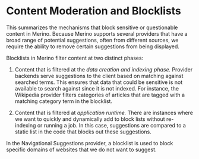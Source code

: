 # Content Moderation and Blocklists
This summarizes the mechanisms that block sensitive or questionable content in Merino.
Because Merino supports several providers that have a broad range of potential suggestions,
often from different sources, we require the ability to remove certain suggestions from being displayed.

Blocklists in Merino filter content at two distinct phases:
1. Content that is filtered at the _data creation and indexing phase._
   Provider backends serve suggestions to the client based on matching against searched terms.
   This ensures that data that could be sensitive is not available to search against since it is not indexed.
   For instance, the Wikipedia provider filters categories of articles that are tagged with a matching category term in the blocklist.

2. Content that is filtered at _application runtime._
   There are instances where we want to quickly and dynamically add to block lists without re-indexing or running a job.
   In this case, suggestions are compared to a static list in the code that blocks out these suggestions.

In the Navigational Suggestions provider, a blocklist is used to block specific domains of websites that we do not want to suggest.